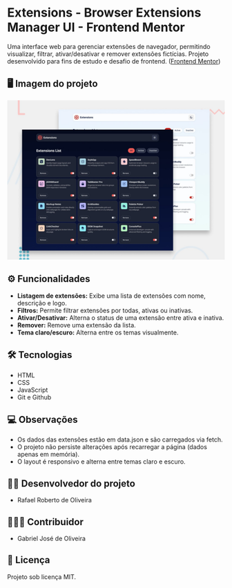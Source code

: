 # Extensions - Browser Extensions Manager UI - Frontend Mentor

Uma interface web para gerenciar extensões de navegador, permitindo visualizar, filtrar, ativar/desativar e remover extensões fictícias. Projeto desenvolvido para fins de estudo e desafio de frontend. (<a href="https://www.frontendmentor.io/">Frontend Mentor</a>)

## 🖥️ Imagem do projeto

![preview](./.github/preview.jpg)

## ⚙️ Funcionalidades

- **Listagem de extensões:** Exibe uma lista de extensões com nome, descrição e logo.
- **Filtros:** Permite filtrar extensões por todas, ativas ou inativas.
- **Ativar/Desativar:** Alterna o status de uma extensão entre ativa e inativa.
- **Remover:** Remove uma extensão da lista.
- **Tema claro/escuro:** Alterna entre os temas visualmente.

## 🛠️ Tecnologias

- HTML
- CSS
- JavaScript
- Git e Github

## 💻 Observações
- Os dados das extensões estão em data.json e são carregados via fetch.
- O projeto não persiste alterações após recarregar a página (dados apenas em memória).
- O layout é responsivo e alterna entre temas claro e escuro.

## 👨‍💻 Desenvolvedor do projeto

- Rafael Roberto de Oliveira

## 👨🏻‍💼 Contribuidor

- Gabriel José de Oliveira

## 📝 Licença

Projeto sob licença MIT.


